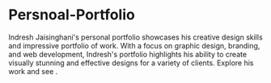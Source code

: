# Persnoal-Portfolio
Indresh Jaisinghani's personal portfolio showcases his creative design skills and impressive portfolio of work. With a focus on graphic design, branding, and web development, Indresh's portfolio highlights his ability to create visually stunning and effective designs for a variety of clients. Explore his work and see .
